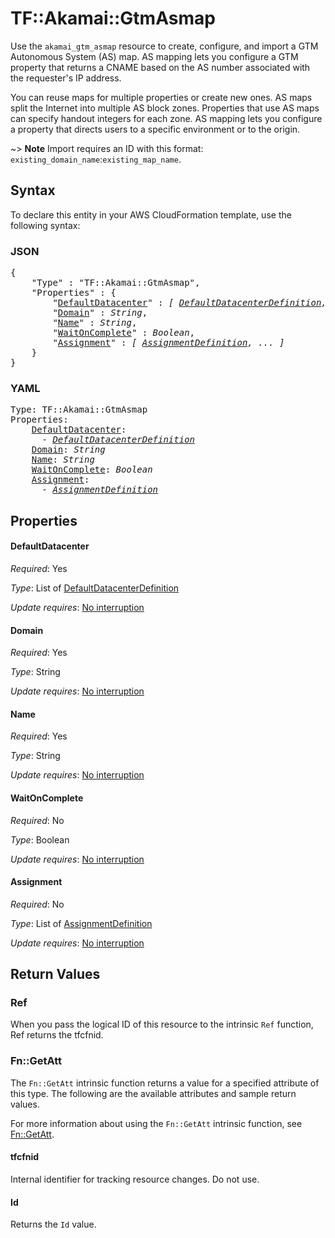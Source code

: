 # TF::Akamai::GtmAsmap

Use the `akamai_gtm_asmap` resource to create, configure, and import a GTM Autonomous System (AS) map. AS mapping lets you configure a GTM property that returns a CNAME based on the AS number associated with the requester's IP address. 

You can reuse maps for multiple properties or create new ones. AS maps split the Internet into multiple AS block zones. Properties that use AS maps can specify handout integers for each zone. AS mapping lets you configure a property that directs users to a specific environment or to the origin. 

~> **Note** Import requires an ID with this format: `existing_domain_name`:`existing_map_name`.

## Syntax

To declare this entity in your AWS CloudFormation template, use the following syntax:

### JSON

<pre>
{
    "Type" : "TF::Akamai::GtmAsmap",
    "Properties" : {
        "<a href="#defaultdatacenter" title="DefaultDatacenter">DefaultDatacenter</a>" : <i>[ <a href="defaultdatacenterdefinition.md">DefaultDatacenterDefinition</a>, ... ]</i>,
        "<a href="#domain" title="Domain">Domain</a>" : <i>String</i>,
        "<a href="#name" title="Name">Name</a>" : <i>String</i>,
        "<a href="#waitoncomplete" title="WaitOnComplete">WaitOnComplete</a>" : <i>Boolean</i>,
        "<a href="#assignment" title="Assignment">Assignment</a>" : <i>[ <a href="assignmentdefinition.md">AssignmentDefinition</a>, ... ]</i>
    }
}
</pre>

### YAML

<pre>
Type: TF::Akamai::GtmAsmap
Properties:
    <a href="#defaultdatacenter" title="DefaultDatacenter">DefaultDatacenter</a>: <i>
      - <a href="defaultdatacenterdefinition.md">DefaultDatacenterDefinition</a></i>
    <a href="#domain" title="Domain">Domain</a>: <i>String</i>
    <a href="#name" title="Name">Name</a>: <i>String</i>
    <a href="#waitoncomplete" title="WaitOnComplete">WaitOnComplete</a>: <i>Boolean</i>
    <a href="#assignment" title="Assignment">Assignment</a>: <i>
      - <a href="assignmentdefinition.md">AssignmentDefinition</a></i>
</pre>

## Properties

#### DefaultDatacenter

_Required_: Yes

_Type_: List of <a href="defaultdatacenterdefinition.md">DefaultDatacenterDefinition</a>

_Update requires_: [No interruption](https://docs.aws.amazon.com/AWSCloudFormation/latest/UserGuide/using-cfn-updating-stacks-update-behaviors.html#update-no-interrupt)

#### Domain

_Required_: Yes

_Type_: String

_Update requires_: [No interruption](https://docs.aws.amazon.com/AWSCloudFormation/latest/UserGuide/using-cfn-updating-stacks-update-behaviors.html#update-no-interrupt)

#### Name

_Required_: Yes

_Type_: String

_Update requires_: [No interruption](https://docs.aws.amazon.com/AWSCloudFormation/latest/UserGuide/using-cfn-updating-stacks-update-behaviors.html#update-no-interrupt)

#### WaitOnComplete

_Required_: No

_Type_: Boolean

_Update requires_: [No interruption](https://docs.aws.amazon.com/AWSCloudFormation/latest/UserGuide/using-cfn-updating-stacks-update-behaviors.html#update-no-interrupt)

#### Assignment

_Required_: No

_Type_: List of <a href="assignmentdefinition.md">AssignmentDefinition</a>

_Update requires_: [No interruption](https://docs.aws.amazon.com/AWSCloudFormation/latest/UserGuide/using-cfn-updating-stacks-update-behaviors.html#update-no-interrupt)

## Return Values

### Ref

When you pass the logical ID of this resource to the intrinsic `Ref` function, Ref returns the tfcfnid.

### Fn::GetAtt

The `Fn::GetAtt` intrinsic function returns a value for a specified attribute of this type. The following are the available attributes and sample return values.

For more information about using the `Fn::GetAtt` intrinsic function, see [Fn::GetAtt](https://docs.aws.amazon.com/AWSCloudFormation/latest/UserGuide/intrinsic-function-reference-getatt.html).

#### tfcfnid

Internal identifier for tracking resource changes. Do not use.

#### Id

Returns the <code>Id</code> value.

